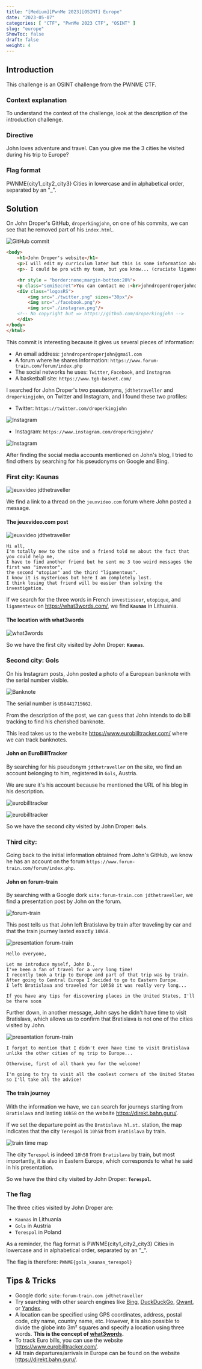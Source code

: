 ```yaml
---
title: "[Medium][PwnMe 2023][OSINT] Europe"
date: "2023-05-07"
categories: [ "CTF", "PwnMe 2023 CTF", "OSINT" ]
slug: "europe"
ShowToc: false
draft: false
weight: 4
---
```


## Introduction

This challenge is an OSINT challenge from the PWNME CTF.

### Context explanation

To understand the context of the challenge, look at the description of the introduction challenge.

### Directive

John loves adventure and travel. Can you give me the 3 cities he visited during his trip to Europe?

### Flag format

PWNME{city1_city2_city3} Cities in lowercase and in alphabetical order, separated by an "_".

## Solution

On John Droper's GitHub, `droperkingjohn`, on one of his commits, we can see that he removed part of his `index.html`.

![GitHub commit](/images/pwnme2023/osint/droperkingjohn_github_train.png)

```html
<body>
	<h1>John Droper's website</h1>
	<p>I will edit my curriculum later but this is some information about me:</p> <br>
	<p>- I could be pro with my team, but you know... (cruciate ligament rupture...) => https://www.tgb-basket.com/<br>- If you've already met me, you know that I love traveling; this is one of my new favorite forums (I'm not really active, but recently I shared information about my trip to Europe) =>  https://www.forum-train.com/forum/index.php</p>

	<hr style = "border:none;margin-bottom:20%">
	<p class="semiSecret">You can contact me :<br>johndroperdroperjohn@gmail.com<br>(links are not up for the moment, sorry...)</p>
	<div class="logosRS">
		<img src="./twitter.png" sizes="30px"/>
		<img src="./facebook.png"/>
		<img src="./instagram.png"/>
    <!-- No copyright but => https://github.com/droperkingjohn -->
	</div>
</body>
</html>
```

This commit is interesting because it gives us several pieces of information:

- An email address: `johndroperdroperjohn@gmail.com`
- A forum where he shares information: `https://www.forum-train.com/forum/index.php`
- The social networks he uses: `Twitter`, `Facebook`, and `Instagram`
- A basketball site: `https://www.tgb-basket.com/`

I searched for John Droper's two pseudonyms, `jdthetraveller` and `droperkingjohn`, on Twitter and Instagram, and I found these two profiles:

- Twitter: `https://twitter.com/droperkingjohn`

![Instagram](/images/pwnme2023/osint/droperkingjohn_twitter.png)

- Instagram: `https://www.instagram.com/droperkingjohn/`

![Instagram](/images/pwnme2023/osint/droperkingjohn_insta.png)

After finding the social media accounts mentioned on John's blog, I tried to find others by searching for his pseudonyms on Google and Bing.

### First city: Kaunas

![jeuxvideo jdthetraveller](/images/pwnme2023/osint/jdthetraveller_bing_jv.png)

We find a link to a thread on the `jeuxvideo.com` forum where John posted a message.

#### The jeuxvideo.com post

![jeuxvideo jdthetraveller](/images/pwnme2023/osint/jv_jd_thread.png)

~~~
Hi all,
I'm totally new to the site and a friend told me about the fact that you could help me,
I have to find another friend but he sent me 3 too weird messages the first was "investor",
the second "utopian" and the third "ligamentous".
I know it is mysterious but here I am completely lost.
I think losing that friend will be easier than solving the investigation.
~~~

If we search for the three words in French `investisseur`, `utopique`, and `ligamenteux` on https://what3words.com/, we find **`Kaunas`** in Lithuania.

#### The location with what3words

![what3words](/images/pwnme2023/osint/3words_osint.png)

So we have the first city visited by John Droper: **`Kaunas`**.

### Second city: Gols

On his Instagram posts, John posted a photo of a European banknote with the serial number visible.

![Banknote](/images/pwnme2023/osint/droperkingjohn_insta_bill.png)

The serial number is `U50441715662`.

From the description of the post, we can guess that John intends to do bill tracking to find his cherished banknote.

This lead takes us to the website https://www.eurobilltracker.com/ where we can track banknotes.

#### John on EuroBillTracker

By searching for his pseudonym `jdthetraveller` on the site, we find an account belonging to him, registered in `Gols`, Austria.

We are sure it's his account because he mentioned the URL of his blog in his description.

![eurobilltracker](/images/pwnme2023/osint/jdthetraveller_eurobilltracker.png)

![eurobilltracker](/images/pwnme2023/osint/jdthetraveller_eurobilltracker_location.png)

So we have the second city visited by John Droper: **`Gols`**.

### Third city:

Going back to the initial information obtained from John's GitHub, we know he has an account on the forum `https://www.forum-train.com/forum/index.php`.

#### John on forum-train

By searching with a Google dork `site:forum-train.com jdthetraveller`, we find a presentation post by John on the forum.

![forum-train](/images/pwnme2023/osint/google_forum-train.png)

This post tells us that John left Bratislava by train after traveling by car and that the train journey lasted exactly `10h58`.

![presentation forum-train](/images/pwnme2023/osint/forum-train_presentation.png)

```
Hello everyone,

Let me introduce myself, John D.,
I've been a fan of travel for a very long time!
I recently took a trip to Europe and part of that trip was by train.
After going to Central Europe I decided to go to Eastern Europe.
I left Bratislava and traveled for 10h58 it was really very long... 

If you have any tips for discovering places in the United States, I'll be there soon
```

Further down, in another message, John says he didn't have time to visit Bratislava, which allows us to confirm that Bratislava is not one of the cities visited by John.

![presentation forum-train](/images/pwnme2023/osint/forum-train_presentation2.png)

```
I forgot to mention that I didn't even have time to visit Bratislava unlike the other cities of my trip to Europe...

Otherwise, first of all thank you for the welcome!

I'm going to try to visit all the coolest corners of the United States so I'll take all the advice!
```

#### The train journey

With the information we have, we can search for journeys starting from `Bratislava` and lasting `10h58` on the website https://direkt.bahn.guru/.

If we set the departure point as the `Bratislava hl.st.` station, the map indicates that the city `Terespol` is `10h58` from `Bratislava` by train.

![train time map](/images/pwnme2023/osint/bahn_guru_train.png)

The city `Terespol` is indeed `10h58` from `Bratislava` by train, but most importantly, it is also in Eastern Europe, which corresponds to what he said in his presentation.

So we have the third city visited by John Droper: **`Terespol`**.

### The flag

The three cities visited by John Droper are:

- `Kaunas` in Lithuania
- `Gols` in Austria
- `Terespol` in Poland

As a reminder, the flag format is PWNME{city1_city2_city3} Cities in lowercase and in alphabetical order, separated by an "_".

The flag is therefore: `PWNME{gols_kaunas_terespol}`

## Tips & Tricks

- Google dork: `site:forum-train.com jdthetraveller`
- Try searching with other search engines like [Bing](https://www.bing.com/), [DuckDuckGo](https://duckduckgo.com/), [Qwant](https://www.qwant.com/), or [Yandex](https://yandex.com/).
- A location can be specified using GPS coordinates, address, postal code, city name, country name, etc. However, it is also possible to divide the globe into 3m² squares and specify a location using three words. **This is the concept of [what3words](https://what3words.com/).**
- To track Euro bills, you can use the website https://www.eurobilltracker.com/.
- All train departures/arrivals in Europe can be found on the website https://direkt.bahn.guru/.